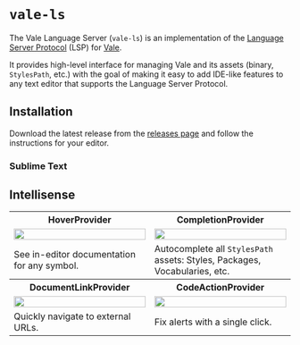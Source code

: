 # `vale-ls`

The Vale Language Server (`vale-ls`) is an implementation of the 
[Language Server Protocol][1] (LSP) for [Vale][2].

It provides high-level interface for managing Vale and its assets
(binary, `StylesPath`, etc.) with the goal of making it easy to add IDE-like 
features to any text editor that supports the Language Server Protocol.

## Installation

Download the latest release from the [releases page][3] and follow the 
instructions for your editor.

### Sublime Text

## Intellisense

<table>
    <tr>
        <th>HoverProvider</th>
        <th>CompletionProvider</th>
    </tr>
    <tr>
        <td width="50%">
            <a href="https://user-images.githubusercontent.com/8785025/234143355-c442cbbd-ffc8-445f-a9b8-c3756ac1a5c2.png">
                <img src="https://user-images.githubusercontent.com/8785025/234143355-c442cbbd-ffc8-445f-a9b8-c3756ac1a5c2.png" width="100%">
            </a>
        </td>
        <td width="50%">
            <a href="https://user-images.githubusercontent.com/8785025/234143446-5dcb1f37-7af0-4834-84ca-37bb1db68f1e.png">
                <img src="https://user-images.githubusercontent.com/8785025/234143446-5dcb1f37-7af0-4834-84ca-37bb1db68f1e.png" width="100%">
            </a>
        </td>
    </tr>
    <tr>
        <td width="50%">
          See in-editor documentation for any symbol.
        </td>
        <td width="50%">Autocomplete all <code>StylesPath</code> assets: Styles, Packages, Vocabularies, etc.</td>
    </tr>
    <tr>
        <th>DocumentLinkProvider</th>
        <th>CodeActionProvider</th>
    </tr>
    <tr>
        <td width="50%">
            <a href="https://user-images.githubusercontent.com/8785025/234143624-a6125229-fc74-4051-a40a-92ede8861ab9.png">
                <img src="https://user-images.githubusercontent.com/8785025/234143624-a6125229-fc74-4051-a40a-92ede8861ab9.png" width="100%">
            </a>
        </td>
        <td width="50%">
            <a href="https://user-images.githubusercontent.com/8785025/234143654-d23a42a4-15d3-48cd-95cf-901d9b424b6b.png">
                <img src="https://user-images.githubusercontent.com/8785025/234143654-d23a42a4-15d3-48cd-95cf-901d9b424b6b.png" width="100%">
            </a>
        </td>
    </tr>
    <tr>
        <td width="50%">
          Quickly navigate to external URLs.
        </td>
        <td width="50%">
            Fix alerts with a single click.
        </td>
    </tr>
</table>

[1]: https://microsoft.github.io/language-server-protocol/
[2]: https://github.com/errata-ai/vale
[3]: https://github.com/errata-ai/vale-ls/releases
